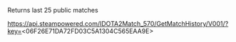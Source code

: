 
Returns last 25 public matches

https://api.steampowered.com/IDOTA2Match_570/GetMatchHistory/V001/?key=<06F26E71DA72FD03C5A1304C565EAA9E>
